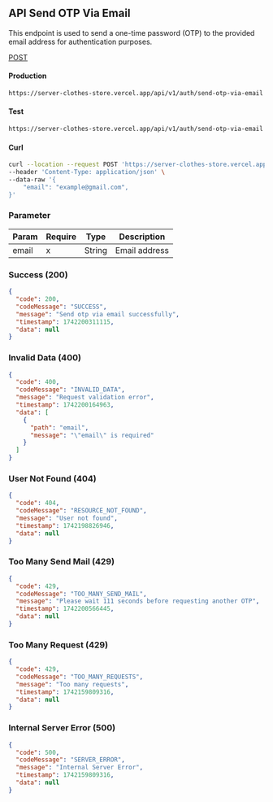 ## API Send OTP Via Email

This endpoint is used to send a one-time password (OTP) to the provided email address for authentication purposes.

[POST](#)

#### Production

```bash
https://server-clothes-store.vercel.app/api/v1/auth/send-otp-via-email
```

#### Test

```bash
https://server-clothes-store.vercel.app/api/v1/auth/send-otp-via-email
```

#### Curl

```bash
curl --location --request POST 'https://server-clothes-store.vercel.app/api/v1/auth/send-otp-via-email' \
--header 'Content-Type: application/json' \
--data-raw '{
    "email": "example@gmail.com",
}'
```

### Parameter

| Param | Require | Type   | Description   |
| ----- | ------- | ------ | ------------- |
| email | x       | String | Email address |

### Success (200)

```json
{
  "code": 200,
  "codeMessage": "SUCCESS",
  "message": "Send otp via email successfully",
  "timestamp": 1742200311115,
  "data": null
}
```

### Invalid Data (400)

```json
{
  "code": 400,
  "codeMessage": "INVALID_DATA",
  "message": "Request validation error",
  "timestamp": 1742200164963,
  "data": [
    {
      "path": "email",
      "message": "\"email\" is required"
    }
  ]
}
```

### User Not Found (404)

```json
{
  "code": 404,
  "codeMessage": "RESOURCE_NOT_FOUND",
  "message": "User not found",
  "timestamp": 1742198826946,
  "data": null
}
```

### Too Many Send Mail (429)

```json
{
  "code": 429,
  "codeMessage": "TOO_MANY_SEND_MAIL",
  "message": "Please wait 111 seconds before requesting another OTP",
  "timestamp": 1742200566445,
  "data": null
}
```

### Too Many Request (429)

```json
{
  "code": 429,
  "codeMessage": "TOO_MANY_REQUESTS",
  "message": "Too many requests",
  "timestamp": 1742159809316,
  "data": null
}
```

### Internal Server Error (500)

```json
{
  "code": 500,
  "codeMessage": "SERVER_ERROR",
  "message": "Internal Server Error",
  "timestamp": 1742159809316,
  "data": null
}
```
